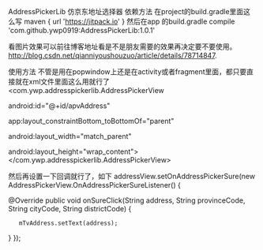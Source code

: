 AddressPickerLib
仿京东地址选择器
依赖方法
在project的build.gradle里面这么写
maven { url 'https://jitpack.io' }
然后在app 的build.gradle
compile 'com.github.ywp0919:AddressPickerLib:1.0.1'  

看图片效果可以前往博客地址看是不是朋友需要的效果再决定要不要使用。
http://blog.csdn.net/qianniyoushouzuo/article/details/78714847.

使用方法
不管是用在popwindow上还是在activity或者fragment里面，都只要直接就在xml文件里面这么用就行了
<com.ywp.addresspickerlib.AddressPickerView

   android:id="@+id/apvAddress"

   app:layout_constraintBottom_toBottomOf="parent"

   android:layout_width="match_parent"

   android:layout_height="wrap_content">
</com.ywp.addresspickerlib.AddressPickerView>

然后再设置一下回调就行了，如下
addressView.setOnAddressPickerSure(new AddressPickerView.OnAddressPickerSureListener() {

   @Override
   public void onSureClick(String address, String provinceCode, String cityCode, String districtCode) {

       mTvAddress.setText(address);
    
   }
});
